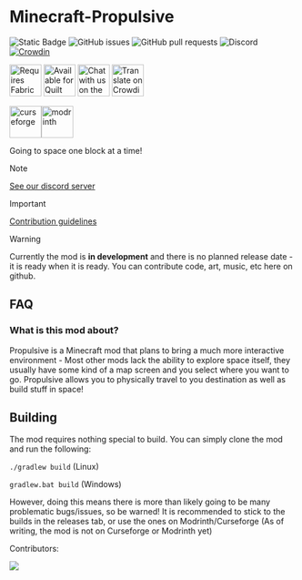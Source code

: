 # Minecraft-Propulsive
![Static Badge](https://img.shields.io/badge/latest_mc_version-1.20.1-blue)
![GitHub issues](https://img.shields.io/github/issues/Team-Propulsive/Minecraft-Propulsive?color=green)
![GitHub pull requests](https://img.shields.io/github/issues-pr/Team-Propulsive/Minecraft-Propulsive?color=yellow)
![Discord](https://img.shields.io/discord/1134210976632283156?logo=discord&color=%235865F2)
[![Crowdin](https://badges.crowdin.net/propulsive/localized.svg)](https://crowdin.com/project/propulsive)


<img alt="Requires Fabric API" height="56" src="https://cdn.jsdelivr.net/npm/@intergrav/devins-badges@3/assets/cozy/requires/fabric-api_vector.svg"> <img alt="Available for Quilt" height="56" src="https://cdn.jsdelivr.net/npm/@intergrav/devins-badges@3/assets/cozy/supported/quilt_vector.svg"> <a href="https://discord.gg/JBVHbYtTRS" ><img alt="Chat with us on the Propulsive Discord" height="56" src="https://cdn.jsdelivr.net/npm/@intergrav/devins-badges@3/assets/cozy/social/discord-plural_vector.svg"></a> <a href="https://crowdin.com/project/propulsive/"><img alt="Translate on Crowdin" height="56" src="https://cdn.jsdelivr.net/npm/@intergrav/devins-badges@3/assets/cozy/translate/crowdin_vector.svg"></a>

<img alt="curseforge" height="56" src="https://cdn.jsdelivr.net/npm/@intergrav/devins-badges@3/assets/cozy/available/curseforge_vector.svg"><img alt="modrinth" height="56" src="https://cdn.jsdelivr.net/npm/@intergrav/devins-badges@3/assets/cozy/available/modrinth_vector.svg">


Going to space one block at a time!
> [!NOTE]
> [See our discord server](https://discord.gg/JBVHbYtTRS)

> [!IMPORTANT]
> [Contribution guidelines](CONTRIBUTING.md)

> [!WARNING]
> Currently the mod is **in development** and there is no planned release date - it is ready when it is ready. You can contribute code, art, music, etc here on github.


## FAQ

### What is this mod about?

Propulsive is a Minecraft mod that plans to bring a much more interactive environment - Most other mods lack the ability to explore space itself, they usually have some kind of a map screen and you select where you want to go. Propulsive allows you to physically travel to you destination as well as build stuff in space!


## Building

The mod requires nothing special to build. You can simply clone the mod and run the following:

`./gradlew build` (Linux)

`gradlew.bat build` (Windows)

However, doing this means there is more than likely going to be many problematic bugs/issues, so be warned! It is recommended to stick to the builds in the releases tab, or use the ones on Modrinth/Curseforge (As of writing, the mod is not on Curseforge or Modrinth yet)

Contributors:

<a href="https://github.com/Team-Propulsive/Minecraft-Propulsive/graphs/contributors">
  <img src="https://contrib.rocks/image?repo=Team-Propulsive/Minecraft-Propulsive" />
</a>
